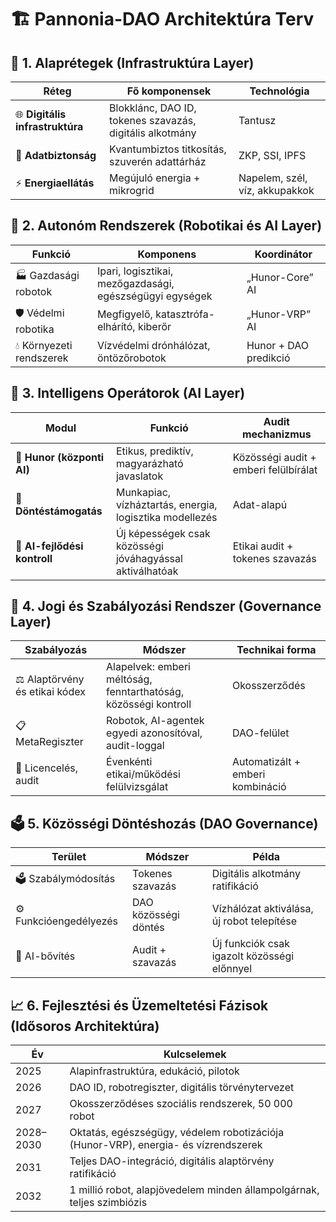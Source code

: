 # 🏗️ Pannonia-DAO Architektúra Terv

## 🧱 1. Alaprétegek (Infrastruktúra Layer)

| Réteg | Fő komponensek | Technológia |
|-------|----------------|-------------|
| 🌐 **Digitális infrastruktúra** | Blokklánc, DAO ID, tokenes szavazás, digitális alkotmány | Tantusz |
| 🔐 **Adatbiztonság** | Kvantumbiztos titkosítás, szuverén adattárház | ZKP, SSI, IPFS |
| ⚡ **Energiaellátás** | Megújuló energia + mikrogrid | Napelem, szél, víz, akkupakkok |

## 🤖 2. Autonóm Rendszerek (Robotikai és AI Layer)

| Funkció | Komponens | Koordinátor |
|---------|-----------|-------------|
| 🏭 Gazdasági robotok | Ipari, logisztikai, mezőgazdasági, egészségügyi egységek | „Hunor-Core” AI |
| 🛡️ Védelmi robotika | Megfigyelő, katasztrófa-elhárító, kiberőr | „Hunor-VRP” AI |
| 💧 Környezeti rendszerek | Vízvédelmi drónhálózat, öntözőrobotok | Hunor + DAO predikció |

## 🧠 3. Intelligens Operátorok (AI Layer)

| Modul | Funkció | Audit mechanizmus |
|-------|---------|-------------------|
| 🧠 **Hunor (központi AI)** | Etikus, prediktív, magyarázható javaslatok | Közösségi audit + emberi felülbírálat |
| 🧮 **Döntéstámogatás** | Munkapiac, vízháztartás, energia, logisztika modellezés | Adat-alapú | 
| 🧪 **AI-fejlődési kontroll** | Új képességek csak közösségi jóváhagyással aktiválhatóak | Etikai audit + tokenes szavazás |

## 📜 4. Jogi és Szabályozási Rendszer (Governance Layer)

| Szabályozás | Módszer | Technikai forma |
|-------------|---------|-----------------|
| ⚖️ Alaptörvény és etikai kódex | Alapelvek: emberi méltóság, fenntarthatóság, közösségi kontroll | Okosszerződés |
| 📋 MetaRegiszter | Robotok, AI-agentek egyedi azonosítóval, audit-loggal | DAO-felület |
| 🧾 Licencelés, audit | Évenkénti etikai/működési felülvizsgálat | Automatizált + emberi kombináció | 

## 🗳️ 5. Közösségi Döntéshozás (DAO Governance)

| Terület | Módszer | Példa |
|---------|---------|-------|
| 🗳️ Szabálymódosítás | Tokenes szavazás | Digitális alkotmány ratifikáció |
| ⚙️ Funkcióengedélyezés | DAO közösségi döntés | Vízhálózat aktiválása, új robot telepítése |
| 🧠 AI-bővítés | Audit + szavazás | Új funkciók csak igazolt közösségi előnnyel |

## 📈 6. Fejlesztési és Üzemeltetési Fázisok (Idősoros Architektúra)

| Év | Kulcselemek |
|----|-------------|
| 2025 | Alapinfrastruktúra, edukáció, pilotok |
| 2026 | DAO ID, robotregiszter, digitális törvénytervezet |
| 2027 | Okosszerződéses szociális rendszerek, 50 000 robot |
| 2028–2030 | Oktatás, egészségügy, védelem robotizációja (Hunor-VRP), energia- és vízrendszerek |
| 2031 | Teljes DAO-integráció, digitális alaptörvény ratifikáció |
| 2032 | 1 millió robot, alapjövedelem minden állampolgárnak, teljes szimbiózis |

